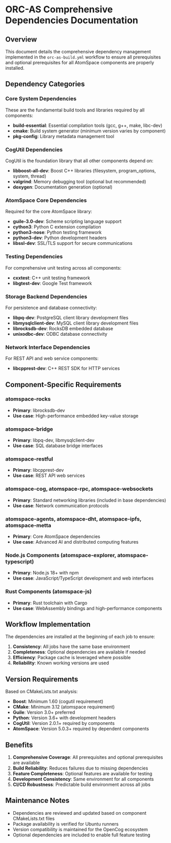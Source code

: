 # ORC-AS Comprehensive Dependencies Documentation

## Overview

This document details the comprehensive dependency management implemented in the `orc-as-build.yml` workflow to ensure all prerequisites and optional prerequisites for all AtomSpace components are properly installed.

## Dependency Categories

### Core System Dependencies

These are the fundamental build tools and libraries required by all components:

- **build-essential**: Essential compilation tools (gcc, g++, make, libc-dev)
- **cmake**: Build system generator (minimum version varies by component)
- **pkg-config**: Library metadata management tool

### CogUtil Dependencies

CogUtil is the foundation library that all other components depend on:

- **libboost-all-dev**: Boost C++ libraries (filesystem, program_options, system, thread)
- **valgrind**: Memory debugging tool (optional but recommended)
- **doxygen**: Documentation generation (optional)

### AtomSpace Core Dependencies

Required for the core AtomSpace library:

- **guile-3.0-dev**: Scheme scripting language support
- **cython3**: Python C extension compilation
- **python3-nose**: Python testing framework
- **python3-dev**: Python development headers
- **libssl-dev**: SSL/TLS support for secure communications

### Testing Dependencies

For comprehensive unit testing across all components:

- **cxxtest**: C++ unit testing framework
- **libgtest-dev**: Google Test framework

### Storage Backend Dependencies

For persistence and database connectivity:

- **libpq-dev**: PostgreSQL client library development files
- **libmysqlclient-dev**: MySQL client library development files
- **librocksdb-dev**: RocksDB embedded database
- **unixodbc-dev**: ODBC database connectivity

### Network Interface Dependencies

For REST API and web service components:

- **libcpprest-dev**: C++ REST SDK for HTTP services

## Component-Specific Requirements

### atomspace-rocks
- **Primary**: librocksdb-dev
- **Use case**: High-performance embedded key-value storage

### atomspace-bridge
- **Primary**: libpq-dev, libmysqlclient-dev
- **Use case**: SQL database bridge interfaces

### atomspace-restful
- **Primary**: libcpprest-dev
- **Use case**: REST API web services

### atomspace-cog, atomspace-rpc, atomspace-websockets
- **Primary**: Standard networking libraries (included in base dependencies)
- **Use case**: Network communication protocols

### atomspace-agents, atomspace-dht, atomspace-ipfs, atomspace-metta
- **Primary**: Core AtomSpace dependencies
- **Use case**: Advanced AI and distributed computing features

### Node.js Components (atomspace-explorer, atomspace-typescript)
- **Primary**: Node.js 18+ with npm
- **Use case**: JavaScript/TypeScript development and web interfaces

### Rust Components (atomspace-js)
- **Primary**: Rust toolchain with Cargo
- **Use case**: WebAssembly bindings and high-performance components

## Workflow Implementation

The dependencies are installed at the beginning of each job to ensure:

1. **Consistency**: All jobs have the same base environment
2. **Completeness**: Optional dependencies are available if needed
3. **Efficiency**: Package cache is leveraged where possible
4. **Reliability**: Known working versions are used

## Version Requirements

Based on CMakeLists.txt analysis:

- **Boost**: Minimum 1.60 (cogutil requirement)
- **CMake**: Minimum 3.12 (atomspace requirement)
- **Guile**: Version 3.0+ preferred
- **Python**: Version 3.6+ with development headers
- **CogUtil**: Version 2.0.1+ required by components
- **AtomSpace**: Version 5.0.3+ required by dependent components

## Benefits

1. **Comprehensive Coverage**: All prerequisites and optional prerequisites are available
2. **Build Reliability**: Reduces failures due to missing dependencies
3. **Feature Completeness**: Optional features are available for testing
4. **Development Consistency**: Same environment for all components
5. **CI/CD Robustness**: Predictable build environment across all jobs

## Maintenance Notes

- Dependencies are reviewed and updated based on component CMakeLists.txt files
- Package availability is verified for Ubuntu runners
- Version compatibility is maintained for the OpenCog ecosystem
- Optional dependencies are included to enable full feature testing